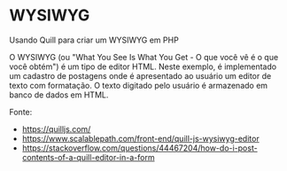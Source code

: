 # WYSIWYG
Usando Quill para criar um WYSIWYG em PHP

O WYSIWYG (ou "What You See Is What You Get - O que você vê é o que você obtém") é um tipo de editor HTML. Neste exemplo, é implementado um cadastro de postagens onde é apresentado ao usuário um editor de texto com formatação. O texto digitado pelo usuário é armazenado em banco de dados em HTML.

Fonte:
* https://quilljs.com/
* https://www.scalablepath.com/front-end/quill-js-wysiwyg-editor 
* https://stackoverflow.com/questions/44467204/how-do-i-post-contents-of-a-quill-editor-in-a-form
